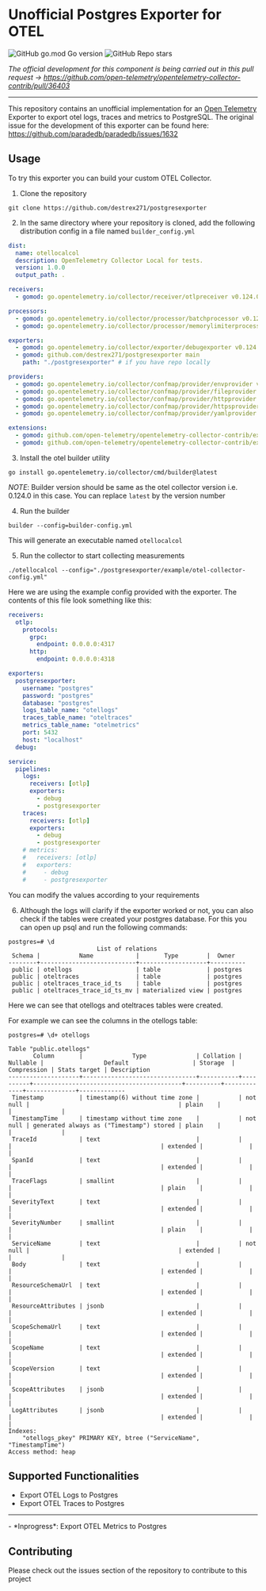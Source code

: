 # Unofficial Postgres Exporter for OTEL

![GitHub go.mod Go version](https://img.shields.io/github/go-mod/go-version/destrex271/postgresexporter)
![GitHub Repo stars](https://img.shields.io/github/stars/destrex271/postgresexporter)

*The official development for this component is being carried out in this pull request -> https://github.com/open-telemetry/opentelemetry-collector-contrib/pull/36403*
<hr/>

This repository contains an unofficial implementation for an <a href="https://opentelemetry.io/">Open Telemetry</a> Exporter to export otel logs, traces and metrics to PostgreSQL.
The original issue for the development of this exporter can be found here: https://github.com/paradedb/paradedb/issues/1632

## Usage

To try this exporter you can build your custom OTEL Collector.

1. Clone the repository
```
git clone https://github.com/destrex271/postgresexporter
```

2. In the same directory where your repository is cloned, add the following distribution config in a file named `builder_config.yml`

```yaml
dist:
  name: otellocalcol
  description: OpenTelemetry Collector Local for tests.
  version: 1.0.0
  output_path: . 

receivers:
  - gomod: go.opentelemetry.io/collector/receiver/otlpreceiver v0.124.0

processors:
  - gomod: go.opentelemetry.io/collector/processor/batchprocessor v0.124.0
  - gomod: go.opentelemetry.io/collector/processor/memorylimiterprocessor v0.124.0

exporters:
  - gomod: go.opentelemetry.io/collector/exporter/debugexporter v0.124.0
  - gomod: github.com/destrex271/postgresexporter main
    path: "./postgresexporter" # if you have repo locally

providers:
  - gomod: go.opentelemetry.io/collector/confmap/provider/envprovider v1.28.0
  - gomod: go.opentelemetry.io/collector/confmap/provider/fileprovider v1.28.0
  - gomod: go.opentelemetry.io/collector/confmap/provider/httpprovider v1.28.0
  - gomod: go.opentelemetry.io/collector/confmap/provider/httpsprovider v1.28.0
  - gomod: go.opentelemetry.io/collector/confmap/provider/yamlprovider v1.28.0

extensions:
  - gomod: github.com/open-telemetry/opentelemetry-collector-contrib/extension/healthcheckextension v0.124.0
  - gomod: github.com/open-telemetry/opentelemetry-collector-contrib/extension/healthcheckv2extension v0.124.0
```

3. Install the otel builder utility
```
go install go.opentelemetry.io/collector/cmd/builder@latest
```
*NOTE*: Builder version should be same as the otel collector version i.e. 0.124.0 in this case. You can replace `latest` by the version number

4. Run the builder
```
builder --config=builder-config.yml
```
This will generate an executable named `otellocalcol`

5. Run the collector to start collecting measurements

```
./otellocalcol --config="./postgresexporter/example/otel-collector-config.yml"
```
Here we are using the example config provided with the exporter. The contents of this file look something like this:

```yaml
receivers:
  otlp:
    protocols:
      grpc:
        endpoint: 0.0.0.0:4317
      http:
        endpoint: 0.0.0.0:4318

exporters:
  postgresexporter:
    username: "postgres"
    password: "postgres"
    database: "postgres"
    logs_table_name: "otellogs"
    traces_table_name: "oteltraces"
    metrics_table_name: "otelmetrics"
    port: 5432
    host: "localhost"
  debug:

service:
  pipelines:
    logs:
      receivers: [otlp]
      exporters:
        - debug
        - postgresexporter
    traces:
      receivers: [otlp]
      exporters:
        - debug
        - postgresexporter
    # metrics:
    #   receivers: [otlp]
    #   exporters:
    #     - debug
    #     - postgresexporter
```

You can modify the values according to your requirements

6. Although the logs will clarify if the exporter worked or not, you can also check if the tables were
created your postgres database. For this you can open up psql and run the following commands:

```psql
postgres=# \d
                         List of relations
 Schema |           Name            |       Type        |  Owner   
--------+---------------------------+-------------------+----------
 public | otellogs                  | table             | postgres
 public | oteltraces                | table             | postgres
 public | oteltraces_trace_id_ts    | table             | postgres
 public | oteltraces_trace_id_ts_mv | materialized view | postgres

```

Here we can see that otellogs and oteltraces tables were created.

For example we can see the columns in the otellogs table:

```psql
postgres=# \d+ otellogs
                                                                           Table "public.otellogs"
       Column       |              Type              | Collation | Nullable |                 Default                  | Storage  | Compression | Stats target | Description 
--------------------+--------------------------------+-----------+----------+------------------------------------------+----------+-------------+--------------+-------------
 Timestamp          | timestamp(6) without time zone |           | not null |                                          | plain    |             |              | 
 TimestampTime      | timestamp without time zone    |           | not null | generated always as ("Timestamp") stored | plain    |             |              | 
 TraceId            | text                           |           |          |                                          | extended |             |              | 
 SpanId             | text                           |           |          |                                          | extended |             |              | 
 TraceFlags         | smallint                       |           |          |                                          | plain    |             |              | 
 SeverityText       | text                           |           |          |                                          | extended |             |              | 
 SeverityNumber     | smallint                       |           |          |                                          | plain    |             |              | 
 ServiceName        | text                           |           | not null |                                          | extended |             |              | 
 Body               | text                           |           |          |                                          | extended |             |              | 
 ResourceSchemaUrl  | text                           |           |          |                                          | extended |             |              | 
 ResourceAttributes | jsonb                          |           |          |                                          | extended |             |              | 
 ScopeSchemaUrl     | text                           |           |          |                                          | extended |             |              | 
 ScopeName          | text                           |           |          |                                          | extended |             |              | 
 ScopeVersion       | text                           |           |          |                                          | extended |             |              | 
 ScopeAttributes    | jsonb                          |           |          |                                          | extended |             |              | 
 LogAttributes      | jsonb                          |           |          |                                          | extended |             |              | 
Indexes:
    "otellogs_pkey" PRIMARY KEY, btree ("ServiceName", "TimestampTime")
Access method: heap

```

## Supported Functionalities

 - Export OTEL Logs to Postgres
 - Export OTEL Traces to Postgres
 <hr/>
 - *Inprogress*: Export OTEL Metrics to Postgres

## Contributing
Please check out the issues section of the repository to contribute to this project
